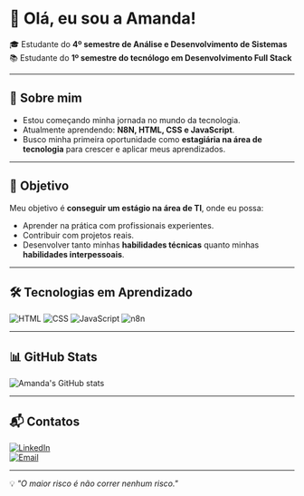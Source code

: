 # 👋 Olá, eu sou a Amanda!

🎓 Estudante do **4º semestre de Análise e Desenvolvimento de Sistemas**  
📚 Estudante do **1º semestre do tecnólogo em Desenvolvimento Full Stack**  

---

## 🚀 Sobre mim
- Estou começando minha jornada no mundo da tecnologia.  
- Atualmente aprendendo: **N8N, HTML, CSS e JavaScript**.  
- Busco minha primeira oportunidade como **estagiária na área de tecnologia** para crescer e aplicar meus aprendizados.  

---

## 🎯 Objetivo
Meu objetivo é **conseguir um estágio na área de TI**, onde eu possa:  
- Aprender na prática com profissionais experientes.  
- Contribuir com projetos reais.  
- Desenvolver tanto minhas **habilidades técnicas** quanto minhas **habilidades interpessoais**.  

---

## 🛠️ Tecnologias em Aprendizado
![HTML](https://img.shields.io/badge/HTML5-0A66C2?style=for-the-badge&logo=html5&logoColor=white)
![CSS](https://img.shields.io/badge/CSS3-0A66C2?style=for-the-badge&logo=css3&logoColor=white)
![JavaScript](https://img.shields.io/badge/JavaScript-0A66C2?style=for-the-badge&logo=javascript&logoColor=white)
![n8n](https://img.shields.io/badge/n8n-0A66C2?style=for-the-badge&logo=n8n&logoColor=white)

---

## 📊 GitHub Stats
![Amanda's GitHub stats](https://github-readme-stats.vercel.app/api?username=mandiwho&show_icons=true&theme=tokyonight&hide_border=true)

---

## 📬 Contatos
[![LinkedIn](https://img.shields.io/badge/LinkedIn-0A66C2?style=for-the-badge&logo=linkedin&logoColor=white)](https://www.linkedin.com/in/amandacpn)  
[![Email](https://img.shields.io/badge/Email-0A66C2?style=for-the-badge&logo=gmail&logoColor=white)](amandacpnesio@gmail.com) 

---

💡 *"O maior risco é não correr nenhum risco."*
